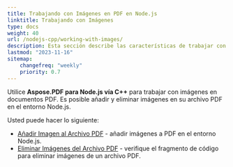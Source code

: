 ```yaml
---
title: Trabajando con Imágenes en PDF en Node.js
linktitle: Trabajando con Imágenes
type: docs
weight: 40
url: /nodejs-cpp/working-with-images/
description: Esta sección describe las características de trabajar con imágenes en un archivo PDF en Node.js.
lastmod: "2023-11-16"
sitemap:
    changefreq: "weekly"
    priority: 0.7
---
```


Utilice **Aspose.PDF para Node.js vía C++** para trabajar con imágenes en documentos PDF. Es posible añadir y eliminar imágenes en su archivo PDF en el entorno Node.js.

Usted puede hacer lo siguiente:

- [Añadir Imagen al Archivo PDF](/pdf/nodejs-cpp/add-image-to-pdf/) - añadir imágenes a PDF en el entorno Node.js.
- [Eliminar Imágenes del Archivo PDF](/pdf/nodejs-cpp/delete-images-from-pdf-file/) - verifique el fragmento de código para eliminar imágenes de un archivo PDF.